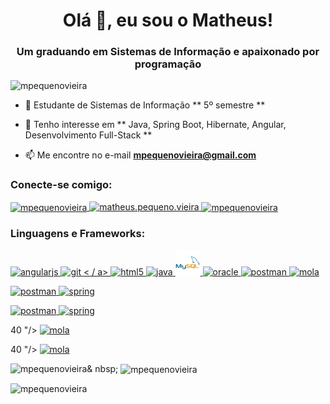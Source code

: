 <h1 align = "center"> Olá 👋, eu sou o Matheus! </h1>
<h3 align = "center"> Um graduando em Sistemas de Informação e apaixonado por programação </h3>

<p align = "left"> <img src = "https://komarev.com/ghpvc/?username=mpequenovieira&label=Profile%20views&color=0e75b6&style=flat" alt = "mpequenovieira" /> </p>

- 🌱 Estudante de Sistemas de Informação ** 5º semestre **

- 💬 Tenho interesse em ** Java, Spring Boot, Hibernate, Angular, Desenvolvimento Full-Stack **

- 📫 Me encontre no e-mail **mpequenovieira@gmail.com**

<h3 align = "left"> Conecte-se comigo: </h3>
<p align = "left">
<a href="https://linkedin.com/in/mpequenovieira" target="blank"> <img align = "center" src = "https://raw.githubusercontent.com/rahuldkjain/github-profile-readme -generator / neutral-icons / src / images / icons / Social / linked-in-alt.svg "alt =" mpequenovieira "height =" 30 "width =" 40 "/> </a>
<a href =" https : //fb.com/matheus.pequeno.vieira "target =" blank "> <img align =" center "src =" https://raw.githubusercontent.com/rahuldkjain/github-profile-readme-generator/neutro -icons / src / images / icons / Social / facebook.svg "alt =" matheus.pequeno.vieira "height =" 30 "width =" 40 "/> </a>
<a href =" https: // instagram .com / mpequenovieira "target =" blank "> <img align = "center" src = "https://raw.githubusercontent.com/rahuldkjain/github-profile-readme-generator/neutral-icons/src/images/icons/Social/instagram.svg" alt = "mpequenovieira" altura = "30" largura = "40" /> </a>
</p>

<h3 align = "left"> Linguagens e Frameworks: </h3>
<p align = "left"> <a href="https://angular.io" target="_blank"> <img src = "https://raw.githubusercontent.com/devicons/devicon/master/icons/ angularjs / angularjs-original-wordmark.svg "alt =" angularjs "width =" 40 "height =" 40 "/> </a> <a href =" https://git-scm.com/ "target =" _blank "> <img src =" https://www.vectorlogo.zone/logos/git-scm/git-scm-icon.svg "alt =" git "width =" 40 "height =" 40 "/> < / a> <a href="https://www.w3.org/html/" target="_blank"> <img src = "https://raw.githubusercontent.com/devicons/devicon/master/icons/ html5 / html5-original-wordmark.svg "alt ="html5 "width =" 40 "height =" 40 "/> </a> <a href="https://www.java.com" target="_blank"> <img src =" https: // raw. githubusercontent.com/devicons/devicon/master/icons/java/java-original.svg "alt =" java "width =" 40 "height =" 40 "/> </a> <a href =" https: // www.mysql.com/ "target =" _ blank "> <img src =" https://raw.githubusercontent.com/devicons/devicon/master/icons/mysql/mysql-original-wordmark.svg "alt =" mysql "width =" 40 "height =" 40 "/> </a> <a href="https://www.oracle.com/" target="_blank"> <img src =" https: // raw. githubusercontent.com / devicons / devicon / master / icons / oracle / oracle-original.svg "alt =" oracle "width =" 40 "height =" 40 "/> </a> <a href =" https: // carteiro. com "target =" _ blank "> <img src =" https://www.vectorlogo.zone/logos/getpostman/getpostman-icon.svg "alt =" postman "width =" 40 "height =" 40 "/> </a> <a href="https://spring.io/" target="_blank"> <img src = "https://www.vectorlogo.zone/logos/springio/springio-icon.svg" alt = "mola" largura = "40" altura = "40" /> </a> </p></a> <a href="https://postman.com" target="_blank"> <img src = "https://www.vectorlogo.zone/logos/getpostman/getpostman-icon.svg" alt = "postman" width = "40" height = "40" /> </a> <a href="https://spring.io/" target="_blank"> <img src = "https: // www. vectorlogo.zone/logos/springio/springio-icon.svg "alt =" spring "width =" 40 "height =" 40 "/> </a> </p></a> <a href="https://postman.com" target="_blank"> <img src = "https://www.vectorlogo.zone/logos/getpostman/getpostman-icon.svg" alt = "postman" width = "40" height = "40" /> </a> <a href="https://spring.io/" target="_blank"> <img src = "https: // www. vectorlogo.zone/logos/springio/springio-icon.svg "alt =" spring "width =" 40 "height =" 40 "/> </a> </p>40 "/> </a> <a href="https://spring.io/" target="_blank"> <img src =" https://www.vectorlogo.zone/logos/springio/springio-icon .svg "alt =" mola "largura =" 40 "altura =" 40 "/> </a> </p>40 "/> </a> <a href="https://spring.io/" target="_blank"> <img src =" https://www.vectorlogo.zone/logos/springio/springio-icon .svg "alt =" mola "largura =" 40 "altura =" 40 "/> </a> </p>

<p> <img align = "left" src = "https://github-readme-stats.vercel.app/api/top-langs?username=mpequenovieira&show_icons=true&theme=dark&locale=en&layout=compact" alt = "mpequenovieira" /> </p>

<p> & nbsp; <img align = "center" src = "https://github-readme-stats.vercel.app/api?username=mpequenovieira&show_icons=true&theme=dark&locale=en" alt = " mpequenovieira "/> </p>

<p> <img align =" center "src =" https://github-readme-streak-stats.herokuapp.com/?user=mpequenovieira&theme=dark "alt =" mpequenovieira "/ > </p>
